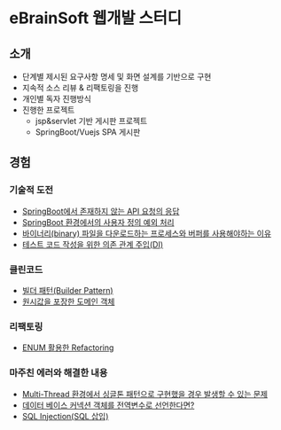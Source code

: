 # eBrainSoft 웹개발 스터디

## 소개
- 단계별 제시된 요구사항 명세 및 화면 설계를 기반으로 구현
- 지속적 소스 리뷰 & 리팩토링을 진행
- 개인별 독자 진행방식
- 진행한 프로젝트
  - jsp&servlet 기반 게시판 프로젝트
  - SpringBoot/Vuejs SPA 게시판
  
## 경험

### 기술적 도전
- [SpringBoot에서 존재하지 않는 API 요청의 응답](https://starting-coding.tistory.com/654)
- [SpringBoot 환경에서의 사용자 정의 예외 처리](https://starting-coding.tistory.com/652)
- [바이너리(binary) 파일을 다운로드하는 프로세스와 버퍼를 사용해야하는 이유](https://starting-coding.tistory.com/647)
- [테스트 코드 작성을 위한 의존 관계 주입(DI)](https://starting-coding.tistory.com/648)

### 클린코드
- [빌더 패턴(Builder Pattern)](https://starting-coding.tistory.com/638)
- [원시값을 포장한 도메인 객체](https://starting-coding.tistory.com/640)

### 리팩토링
- [ENUM 활용한 Refactoring](https://starting-coding.tistory.com/641)

### 마주친 에러와 해결한 내용
- [Multi-Thread 환경에서 싱글톤 패턴으로 구현했을 경우 발생할 수 있는 문제](https://starting-coding.tistory.com/646)
- [데이터 베이스 커넥션 객체를 전역변수로 선언한다면?](https://starting-coding.tistory.com/642)
- [SQL Injection(SQL 삽입)](https://starting-coding.tistory.com/643)